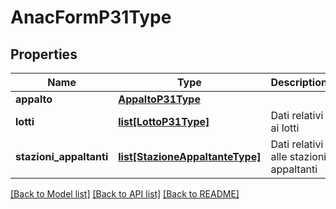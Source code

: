 # AnacFormP31Type

## Properties
Name | Type | Description | Notes
------------ | ------------- | ------------- | -------------
**appalto** | [**AppaltoP31Type**](AppaltoP31Type.md) |  | 
**lotti** | [**list[LottoP31Type]**](LottoP31Type.md) | Dati relativi ai lotti | 
**stazioni_appaltanti** | [**list[StazioneAppaltanteType]**](StazioneAppaltanteType.md) | Dati relativi alle stazioni appaltanti | [optional] 

[[Back to Model list]](../README.md#documentation-for-models) [[Back to API list]](../README.md#documentation-for-api-endpoints) [[Back to README]](../README.md)

